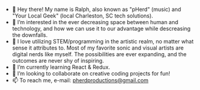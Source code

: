 - 👋 Hey there! My name is Ralph, also known as "pHerd" (music) and "Your Local Geek" (local Charleston, SC tech solutions).
- 👀 I’m interested in the ever decreasing space between human and technology, and how we can use it to our advantage while descreasing the downfalls.
- 💙 I love utilizing STEM/programming in the artistic realm, no matter what sense it attributes to. Most of my favorite sonic and visual artists are digital nerds like myself. The possibilities are ever expanding, and the outcomes are never shy of inspiring.
- 🌱 I’m currently learning React & Redux.
- 💞️ I’m looking to collaborate on creative coding projects for fun!
- 📫 To reach me, e-mail: pherdproductions@gmail.com

<!---
pHerdProductions/pHerdProductions is a ✨ special ✨ repository because its `README.md` (this file) appears on your GitHub profile.
You can click the Preview link to take a look at your changes.
--->
